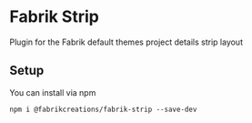 # Fabrik Strip

Plugin for the Fabrik default themes project details strip layout

## Setup

You can install via npm

    npm i @fabrikcreations/fabrik-strip --save-dev
